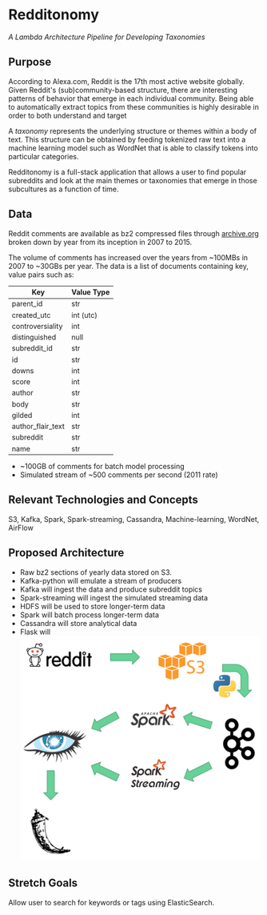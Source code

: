 # Redditonomy
_A Lambda Architecture Pipeline for Developing Taxonomies_

## Purpose
According to Alexa.com, Reddit is the 17th most active website globally. Given
Reddit's (sub)community-based structure, there are interesting patterns of
behavior that emerge in each individual community. Being able to automatically
extract topics from these communities is highly desirable in order to both
understand and target

A _taxonomy_ represents the underlying structure or themes within a body of
text. This structure can be obtained by feeding tokenized raw text into a
machine learning model such as WordNet that is able to classify tokens into
particular categories.

Redditonomy is a full-stack application that allows a user to find popular
subreddits and look at the main themes or taxonomies that emerge in those
subcultures as a function of time.

## Data
Reddit comments are available as bz2 compressed files through
[archive.org](https://archive.org) broken down by year from its inception in
2007 to 2015.

The volume of comments has increased over the years from ~100MBs in 2007 to
~30GBs per year. The data is a list of documents containing key, value pairs
such as:

Key | Value Type
----| ----------
parent_id | str
created_utc | int (utc)
controversiality | int
distinguished | null
subreddit_id | str
id | str
downs | int
score | int
author | str
body | str
gilded | int
author_flair_text | str
subreddit | str
name | str

- ~100GB of comments for batch model processing
- Simulated stream of ~500 comments per second (2011 rate)

## Relevant Technologies and Concepts
S3, Kafka, Spark, Spark-streaming, Cassandra, Machine-learning, WordNet, AirFlow

## Proposed Architecture 
- Raw bz2 sections of yearly data stored on S3.
- Kafka-python will emulate a stream of producers
- Kafka will ingest the data and produce subreddit topics
- Spark-streaming will ingest the simulated streaming data
- HDFS will be used to store longer-term data
- Spark will batch process longer-term data
- Cassandra will store analytical data
- Flask will 
![Proposed Architecture](./img/architecture.png)

## Stretch Goals
Allow user to search for keywords or tags using ElasticSearch.
